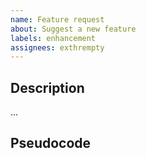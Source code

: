 ```yaml
---
name: Feature request
about: Suggest a new feature
labels: enhancement
assignees: exthrempty
---
```


## Description

...

## Pseudocode

```python
```
